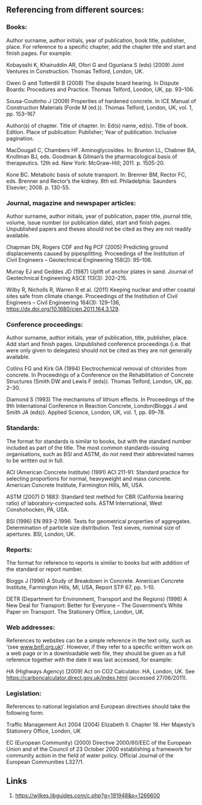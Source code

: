 


## Referencing from different sources:

### Books: 

Author surname, author initials, year of publication, book title, publisher, place. For reference to a specific chapter, add the chapter title and start and finish pages. For example:

Kobayashi K, Khairuddin AR, Ofori G and Ogunlana S (eds) (2009) Joint Ventures in Construction. Thomas Telford, London, UK.

Owen G and Totterdill B (2008) The dispute board hearing. In Dispute Boards: Procedures and Practice. Thomas Telford, London, UK, pp. 93–106.

Sousa-Coutinho J (2009) Properties of hardened concrete. In ICE Manual of Construction Materials (Forde M (ed.)). Thomas Telford, London, UK, vol. 1, pp. 153–167

Author(s) of chapter.  Title of chapter.  In:  Ed(s) name, ed(s).  Title of book.  Edition. Place of publication:  Publisher; Year of publication.  Inclusive pagination.  

MacDougall C, Chambers HF. Aminoglycosides. In: Brunton LL, Chabner BA, Knollman BJ, eds. Goodman & Gilman’s the pharmacological basis of therapeutics. 12th ed. New York: McGraw-Hill; 2011. p. 1505-20.

Kone BC. Metabolic basis of solute transport. In: Brenner BM, Rector FC, eds. Brenner and Rector’s the kidney. 8th ed. Philadelphia: Saunders Elsevier; 2008. p. 130-55.

    
### Journal, magazine and newspaper articles: 

Author surname, author initials, year of publication, paper title, journal title, volume, issue number (or publication date), start and finish pages. Unpublished papers and theses should not be cited as they are not readily available.

Chapman DN, Rogers CDF and Ng PCF (2005) Predicting ground displacements caused by pipesplitting. Proceedings of the Institution of Civil Engineers – Geotechnical Engineering 158(2): 95–106.

Murray EJ and Geddes JD (1987) Uplift of anchor plates in sand. Journal of Geotechnical Engineering ASCE 113(3): 202–215.

Wilby R, Nicholls R, Warren R et al. (2011) Keeping nuclear and other coastal sites safe from climate change. Proceedings of the Institution of Civil Engineers – Civil Engineering 164(3): 129–136, https://dx.doi.org/10.1680/cien.2011.164.3.129.

### Conference proceedings:

Author surname, author initials, year of publication, title, publisher, place. Add start and finish pages. Unpublished conference proceedings (i.e. that were only given to delegates) should not be cited as they are not generally available.

Collins FG and Kirk GA (1994) Electrochemical removal of chlorides from concrete. In Proceedings of a Conference on the Rehabilitation of Concrete Structures (Smith DW and Lewis F (eds)). Thomas Telford, London, UK, pp. 2–30.

Diamond S (1993) The mechanisms of lithium effects. In Proceedings of the 9th International Conference in Reaction Concrete, London(Bloggs J and Smith JA (eds)). Applied Science, London, UK, vol. 1, pp. 69–78.

### Standards:

The format for standards is similar to books, but with the standard number included as part of the title. The most common standards-issuing organisations, such as BSI and ASTM, do not need their abbreviated names to be written out in full.

ACI (American Concrete Institute) (1991) ACI 211-91: Standard practice for selecting proportions for normal, heavyweight and mass concrete. American Concrete Institute, Farmington Hills, MI, USA.

ASTM (2007) D 1883: Standard test method for CBR (California bearing ratio) of laboratory-compacted soils. ASTM International, West Conshohocken, PA, USA.

BSI (1996) EN 993-2:1996. Tests for geometrical properties of aggregates. Determination of particle size distribution. Test sieves, nominal size of apertures. BSI, London, UK.

### Reports:

The format for reference to reports is similar to books but with addition of the standard or report number.

Bloggs J (1996) A Study of Breakdown in Concrete. American Concrete Institute, Farmington Hills, MI, USA, Report STP 67, pp. 1–10.

DETR (Department for Environment, Transport and the Regions) (1998) A New Deal for Transport: Better for Everyone – The Government’s White Paper on Transport. The Stationery Office, London, UK.

### Web addresses: 

References to websites can be a simple reference in the text only, such as ‘(see www.bnfl.org.uk)’. However, if they refer to a specific written work on a web page or in a downloadable web file, they should be given as a full reference together with the date it was last accessed, for example:

HA (Highways Agency) (2009) Act on CO2 Calculator. HA, London, UK. See https://carboncalculator.direct.gov.uk/index.html (accessed 27/06/2011).

### Legislation: 

References to national legislation and European directives should take the following form:

Traffic Management Act 2004 (2004) Elizabeth II. Chapter 18. Her Majesty’s Stationery Office, London, UK

EC (European Community) (2000) Directive 2000/60/EEC of the European Union and of the Council of 23 October 2000 establishing a framework for community action in the field of water policy. Official Journal of the European Communities L327/1.


## Links

1. https://wilkes.libguides.com/c.php?g=191948&p=1266600